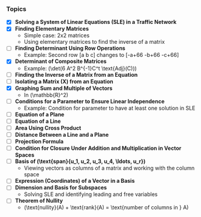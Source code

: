 ### Topics

- [x] **Solving a System of Linear Equations (SLE) in a Traffic Network**
- [x] **Finding Elementary Matrices**
  - Simple case: 2x2 matrices
  - Using elementary matrices to find the inverse of a matrix
- [ ] **Finding Determinant Using Row Operations**
  - Example: Second row [a b c] changes to [-a+66 -b+66 -c+66]
- [x] **Determinant of Composite Matrices**
  - Example: \(\det(6 A^2 B^{-1}C^t \text{Adj}(C))\)
- [ ] **Finding the Inverse of a Matrix from an Equation**
- [ ] **Isolating a Matrix \(X\) from an Equation**
- [x] **Graphing Sum and Multiple of Vectors**
  - In \(\mathbb{R}^2\)
- [ ] **Conditions for a Parameter to Ensure Linear Independence**
  - Example: Condition for parameter to have at least one solution in SLE
- [ ] **Equation of a Plane**
- [ ] **Equation of a Line**
- [ ] **Area Using Cross Product**
- [ ] **Distance Between a Line and a Plane**
- [ ] **Projection Formula**
- [ ] **Condition for Closure Under Addition and Multiplication in Vector Spaces**
- [ ] **Basis of \(\text{span}\{u_1, u_2, u_3, u_4, \ldots, u_r\}\)**
  - Viewing vectors as columns of a matrix and working with the column space
- [ ] **Expression (Coordinates) of a Vector in a Basis**
- [ ] **Dimension and Basis for Subspaces**
  - Solving SLE and identifying leading and free variables
- [ ] **Theorem of Nullity**
  - \(\text{nullity}(A) + \text{rank}(A) = \text{number of columns in } A\)
